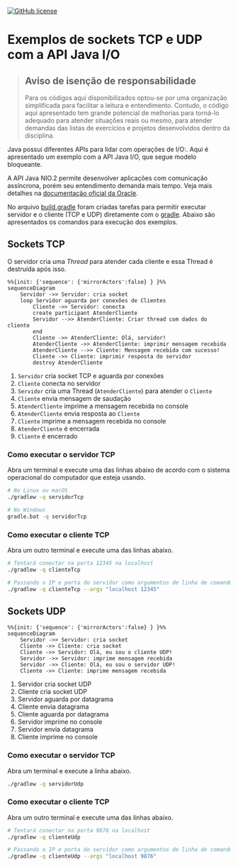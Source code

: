 [![GitHub license](https://img.shields.io/badge/license-MIT-blue.svg)](LICENSE)

# Exemplos de sockets TCP e UDP com a API Java I/O

> ## Aviso de isenção de responsabilidade
> 
> Para os códigos aqui disponibilizados optou-se por uma organização simplificada para facilitar a leitura e entendimento. Contudo, o código aqui apresentado tem grande potencial de melhorias para torná-lo adequado para atender situações reais ou mesmo, para atender demandas das listas de exercícios e projetos desenvolvidos dentro da disciplina.

Java possui diferentes APIs para lidar com operações de I/O:. Aqui é apresentado um exemplo com a API Java I/O, que segue modelo bloqueante.

A API Java NIO.2 permite desenvolver aplicações com comunicação assíncrona, porém seu entendimento demanda mais tempo. Veja mais detalhes na [documentação oficial da Oracle](https://docs.oracle.com/javase/8/docs/technotes/guides/io/index.html). 

No arquivo [build.gradle](app/build.gradle) foram criadas tarefas para permitir executar servidor e o cliente (TCP e UDP) diretamente com o [gradle](https://www.gradle.org). Abaixo são apresentados os comandos para execução dos exemplos.


## Sockets TCP

O servidor cria uma *Thread* para atender cada cliente e essa Thread é destruída após isso.

```mermaid
%%{init: {'sequence': {'mirrorActors':false} } }%%
sequenceDiagram
    Servidor ->> Servidor: cria socket
    loop Servidor aguarda por conexões de Clientes 
        Cliente ->> Servidor: conecta
        create participant AtenderCliente 
        Servidor -->> AtenderCliente: Criar thread com dados do cliente
        end
        Cliente ->> AtenderCliente: Olá, servidor!
        AtenderCliente ->> AtenderCliente: imprimir mensagem recebida
        AtenderCliente -->> Cliente: Mensagem recebida com sucesso!
        Cliente ->> Cliente: imprimir resposta do servidor
        destroy AtenderCliente
```

1. `Servidor` cria socket TCP e aguarda por conexões
1. `Cliente` conecta no servidor
1. `Servidor` cria uma Thread (`AtenderCliente`) para atender o `Cliente`
1. `Cliente` envia mensagem de saudação
1. `AtenderCliente` imprime a mensagem recebida no console
1. `AtenderCliente` envia resposta ao `Cliente`
1. `Cliente` imprime a mensagem recebida no console
1. `AtenderCliente` é encerrada
1. `Cliente` é encerrado


### Como executar o servidor TCP

Abra um terminal e execute uma das linhas abaixo de acordo com o sistema operacional do computador que esteja usando.

```bash
# No Linux ou macOS
./gradlew -q servidorTcp

# No Windows
gradle.bat -q servidorTcp
```

### Como executar o cliente TCP

Abra um outro terminal e execute uma das linhas abaixo.

```bash
# Tentará conectar na porta 12345 na localhost
./gradlew -q clienteTcp

# Passando o IP e porta do servidor como argumentos de linha de comando
./gradlew -q clienteTcp --args "localhost 12345"
```

## Sockets UDP

```mermaid
%%{init: {'sequence': {'mirrorActors':false} } }%%
sequenceDiagram
    Servidor ->> Servidor: cria socket
    Cliente ->> Cliente: cria socket
    Cliente ->> Servidor: Olá, eu sou o cliente UDP!
    Servidor ->> Servidor: imprime mensagem recebida
    Servidor ->> Cliente: Olá, eu sou o servidor UDP!
    Cliente ->> Cliente: imprime mensagem recebida
```

1. Servidor cria socket UDP
2. Cliente cria socket UDP
3. Servidor aguarda por datagrama
4. Cliente envia datagrama
5. Cliente aguarda por datagrama
6. Servidor imprime no console
7. Servidor envia datagrama
8. Cliente imprime no console

### Como executar o servidor TCP

Abra um terminal e execute a linha abaixo.

```bash
./gradlew -q servidorUdp
```

### Como executar o cliente TCP

Abra um outro terminal e execute uma das linhas abaixo.


```bash
# Tentará conectar na porta 9876 na localhost
./gradlew -q clienteUdp

# Passando o IP e porta do servidor como argumentos de linha de comando
./gradlew -q clienteUdp --args "localhost 9876"
```